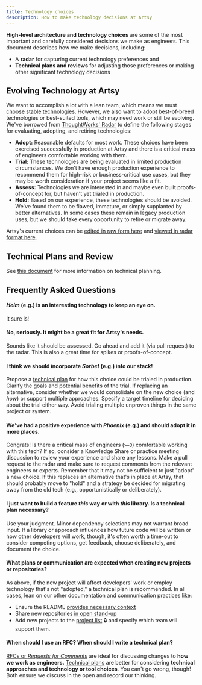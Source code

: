 ```yaml
---
title: Technology choices
description: How to make technology decisions at Artsy
---
```


**High-level architecture and technology choices** are some of the most important and carefully considered
decisions we make as engineers. This document describes how we make decisions, including:

- A **radar** for capturing current technology preferences and
- **Technical plans and reviews** for adjusting those preferences or making other significant technology decisions

## Evolving Technology at Artsy

We want to accomplish a lot with a lean team, which means we must
[choose stable technologies](http://boringtechnology.club/). However, we also want to adopt best-of-breed
technologies or best-suited tools, which may need work or still be evolving. We've borrowed from
[ThoughtWorks' Radar](https://www.thoughtworks.com/radar/faq) to define the following stages for evaluating,
adopting, and retiring technologies:

- **Adopt:** Reasonable defaults for most work. These choices have been exercised successfully in production at
  Artsy and there is a critical mass of engineers comfortable working with them.
- **Trial:** These technologies are being evaluated in limited production circumstances. We don't have enough
  production experience to recommend them for high-risk or business-critical use cases, but they may be worth
  consideration if your project seems like a fit.
- **Assess:** Technologies we are interested in and maybe even built proofs-of-concept for, but haven't yet trialed
  in production.
- **Hold:** Based on our experience, these technologies should be avoided. We've found them to be flawed, immature,
  or simply supplanted by better alternatives. In some cases these remain in legacy production uses, but we should
  take every opportunity to retire or migrate away.

Artsy's current choices can be [edited in raw form here](/playbooks/technology_radar/artsy-tech-radar.csv) and
[viewed in radar format here](https://radar.thoughtworks.com/?sheetId=https%3A%2F%2Fraw.githubusercontent.com%2Fartsy%2Freadme%2Fmain%2Fplaybooks%2Ftechnology_radar%2Fartsy-tech-radar.csv).

## Technical Plans and Review

See [this document](/playbooks/technical-planning.md) for more information on technical planning.

## Frequently Asked Questions

#### _Helm_ (e.g.) is an interesting technology to keep an eye on.

It sure is!

#### No, seriously. It might be a great fit for Artsy's needs.

Sounds like it should be **assess**ed. Go ahead and add it (via pull request) to the radar. This is also a great
time for spikes or proofs-of-concept.

#### I think we should incorporate _Sorbet_ (e.g.) into our stack!

Propose a [technical plan](#technical-plans-and-review) for how this choice could be trialed in production. Clarify
the goals and potential benefits of the trial. If replacing an alternative, consider whether we would consolidate
on the new choice (and _how_) or support multiple approaches. Specify a target timeline for deciding about the
trial either way. Avoid trialing multiple unproven things in the same project or system.

#### We've had a positive experience with _Phoenix_ (e.g.) and should adopt it in more places.

Congrats! Is there a critical mass of engineers (`>=3`) comfortable working with this tech? If so, consider a Knowledge Share
or practice meeting discussion to review your experience and share any lessons. Make a pull request to the
radar and make sure to request comments from the relevant engineers or experts. Remember that it may not be
sufficient to just "adopt" a new choice. If this replaces an alternative that's in place at Artsy, that should
probably move to "hold" and a strategy be decided for migrating away from the old tech (e.g., opportunistically or
deliberately).

#### I just want to build a feature _this_ way or with _this_ library. Is a technical plan necessary?

Use your judgment. Minor dependency selections may not warrant broad input. If a library or approach influences how
future code will be written or how other developers will work, though, it's often worth a time-out to consider
competing options, get feedback, choose deliberately, and document the choice.

#### What plans or communication are expected when creating new projects or repositories?

As above, if the new project will affect developers' work or employ technology that's not "adopted," a technical
plan is recommended. In all cases, lean on our other documentation and communication practices like:

- Ensure the README
  [provides necessary context](https://github.com/artsy/README/blob/c4bc55cfd6bb7b768cc9aef0e99f35bf175cbb33/playbooks/documentation.md#readmes)
- Share new repositories
  [in open stand-up](https://github.com/artsy/README/blob/c4bc55cfd6bb7b768cc9aef0e99f35bf175cbb33/events/open-standup.md)
- Add new projects to the
  [project list](https://www.notion.so/artsy/17c4b550458a4cb8bcbf1b68060d63e6?v=3604e2682d024b64bde705abb2facebd)
  🔒 and specify which team will support them.

#### When should I use an RFC? When should I write a technical plan?

[RFCs or _Requests for Comments_](https://github.com/artsy/README/blob/master/playbooks/rfcs.md) are ideal for
discussing changes to **how we work as engineers.** [Technical plans](https://github.com/artsy/README/issues/245)
are better for considering **technical approaches and technology or tool choices**. You can't go wrong, though!
Both ensure we discuss in the open and record our thinking.
